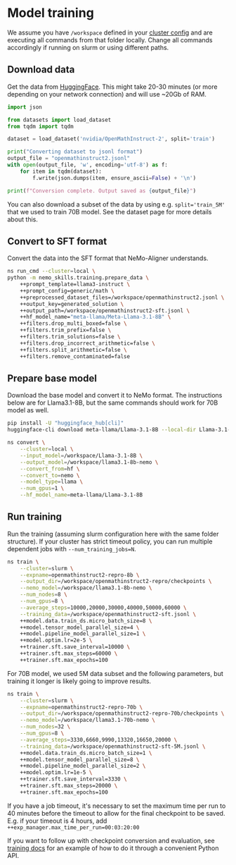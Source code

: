 # Model training

We assume you have `/workspace` defined in your [cluster config](../basics/cluster-configs.md) and are
executing all commands from that folder locally. Change all commands accordingly
if running on slurm or using different paths.

## Download data

Get the data from [HuggingFace](https://huggingface.co/datasets/nvidia/OpenMathInstruct-2).
This might take 20-30 minutes (or more depending on your network connection) and will use ~20Gb of RAM.

```python
import json

from datasets import load_dataset
from tqdm import tqdm

dataset = load_dataset('nvidia/OpenMathInstruct-2', split='train')

print("Converting dataset to jsonl format")
output_file = "openmathinstruct2.jsonl"
with open(output_file, 'w', encoding='utf-8') as f:
    for item in tqdm(dataset):
        f.write(json.dumps(item, ensure_ascii=False) + '\n')

print(f"Conversion complete. Output saved as {output_file}")
```

You can also download a subset of the data by using e.g. `split='train_5M'` that we used to train 70B model.
See the dataset page for more details about this.

## Convert to SFT format

Convert the data into the SFT format that NeMo-Aligner understands.

```bash
ns run_cmd --cluster=local \
python -m nemo_skills.training.prepare_data \
    ++prompt_template=llama3-instruct \
    ++prompt_config=generic/math \
    ++preprocessed_dataset_files=/workspace/openmathinstruct2.jsonl \
    ++output_key=generated_solution \
    ++output_path=/workspace/openmathinstruct2-sft.jsonl \
    ++hf_model_name="meta-llama/Meta-Llama-3.1-8B" \
    ++filters.drop_multi_boxed=false \
    ++filters.trim_prefix=false \
    ++filters.trim_solutions=false \
    ++filters.drop_incorrect_arithmetic=false \
    ++filters.split_arithmetic=false \
    ++filters.remove_contaminated=false
```

## Prepare base model

Download the base model and convert it to NeMo format.
The instructions below are for Llama3.1-8B, but the same commands should work for 70B model as well.

```bash
pip install -U "huggingface_hub[cli]"
huggingface-cli download meta-llama/Llama-3.1-8B --local-dir Llama-3.1-8B

ns convert \
    --cluster=local \
    --input_model=/workspace/Llama-3.1-8B \
    --output_model=/workspace/llama3.1-8b-nemo \
    --convert_from=hf \
    --convert_to=nemo \
    --model_type=llama \
    --num_gpus=1 \
    --hf_model_name=meta-llama/Llama-3.1-8B
```

## Run training

Run the training (assuming slurm configuration here with the same folder structure). If your cluster has strict
timeout policy, you can run multiple dependent jobs with `--num_training_jobs=N`.

```bash
ns train \
    --cluster=slurm \
    --expname=openmathinstruct2-repro-8b \
    --output_dir=/workspace/openmathinstruct2-repro/checkpoints \
    --nemo_model=/workspace/llama3.1-8b-nemo \
    --num_nodes=8 \
    --num_gpus=8 \
    --average_steps=10000,20000,30000,40000,50000,60000 \
    --training_data=/workspace/openmathinstruct2-sft.jsonl \
    ++model.data.train_ds.micro_batch_size=8 \
    ++model.tensor_model_parallel_size=4 \
    ++model.pipeline_model_parallel_size=1 \
    ++model.optim.lr=2e-5 \
    ++trainer.sft.save_interval=10000 \
    ++trainer.sft.max_steps=60000 \
    ++trainer.sft.max_epochs=100
```

For 70B model, we used 5M data subset and the following parameters, but training
it longer is likely going to improve results.

```bash
ns train \
    --cluster=slurm \
    --expname=openmathinstruct2-repro-70b \
    --output_dir=/workspace/openmathinstruct2-repro-70b/checkpoints \
    --nemo_model=/workspace/llama3.1-70b-nemo \
    --num_nodes=32 \
    --num_gpus=8 \
    --average_steps=3330,6660,9990,13320,16650,20000 \
    --training_data=/workspace/openmathinstruct2-sft-5M.jsonl \
    ++model.data.train_ds.micro_batch_size=1 \
    ++model.tensor_model_parallel_size=8 \
    ++model.pipeline_model_parallel_size=2 \
    ++model.optim.lr=1e-5 \
    ++trainer.sft.save_interval=3330 \
    ++trainer.sft.max_steps=20000 \
    ++trainer.sft.max_epochs=100
```

If you have a job timeout, it's necessary to set the maximum time per run to 40 minutes
before the timeout to allow for the final checkpoint to be saved. E.g. if your timeout is 4 hours,
add `++exp_manager.max_time_per_run=00:03:20:00`


If you want to follow up with checkpoint conversion and evaluation, see
[training docs](../pipelines/training.md#chaining-pipelines-with-python) for an example of how to do it
through a convenient Python API.
